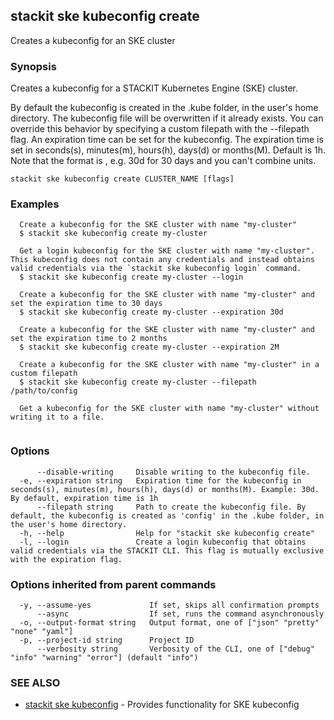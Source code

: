 ## stackit ske kubeconfig create

Creates a kubeconfig for an SKE cluster

### Synopsis

Creates a kubeconfig for a STACKIT Kubernetes Engine (SKE) cluster.

By default the kubeconfig is created in the .kube folder, in the user's home directory. The kubeconfig file will be overwritten if it already exists.
You can override this behavior by specifying a custom filepath with the --filepath flag.
An expiration time can be set for the kubeconfig. The expiration time is set in seconds(s), minutes(m), hours(h), days(d) or months(M). Default is 1h.
Note that the format is <value><unit>, e.g. 30d for 30 days and you can't combine units.

```
stackit ske kubeconfig create CLUSTER_NAME [flags]
```

### Examples

```
  Create a kubeconfig for the SKE cluster with name "my-cluster"
  $ stackit ske kubeconfig create my-cluster

  Get a login kubeconfig for the SKE cluster with name "my-cluster". This kubeconfig does not contain any credentials and instead obtains valid credentials via the `stackit ske kubeconfig login` command.
  $ stackit ske kubeconfig create my-cluster --login

  Create a kubeconfig for the SKE cluster with name "my-cluster" and set the expiration time to 30 days
  $ stackit ske kubeconfig create my-cluster --expiration 30d

  Create a kubeconfig for the SKE cluster with name "my-cluster" and set the expiration time to 2 months
  $ stackit ske kubeconfig create my-cluster --expiration 2M

  Create a kubeconfig for the SKE cluster with name "my-cluster" in a custom filepath
  $ stackit ske kubeconfig create my-cluster --filepath /path/to/config

  Get a kubeconfig for the SKE cluster with name "my-cluster" without writing it to a file. 
  
```

### Options

```
      --disable-writing     Disable writing to the kubeconfig file.
  -e, --expiration string   Expiration time for the kubeconfig in seconds(s), minutes(m), hours(h), days(d) or months(M). Example: 30d. By default, expiration time is 1h
      --filepath string     Path to create the kubeconfig file. By default, the kubeconfig is created as 'config' in the .kube folder, in the user's home directory.
  -h, --help                Help for "stackit ske kubeconfig create"
  -l, --login               Create a login kubeconfig that obtains valid credentials via the STACKIT CLI. This flag is mutually exclusive with the expiration flag.
```

### Options inherited from parent commands

```
  -y, --assume-yes             If set, skips all confirmation prompts
      --async                  If set, runs the command asynchronously
  -o, --output-format string   Output format, one of ["json" "pretty" "none" "yaml"]
  -p, --project-id string      Project ID
      --verbosity string       Verbosity of the CLI, one of ["debug" "info" "warning" "error"] (default "info")
```

### SEE ALSO

* [stackit ske kubeconfig](./stackit_ske_kubeconfig.md)	 - Provides functionality for SKE kubeconfig

